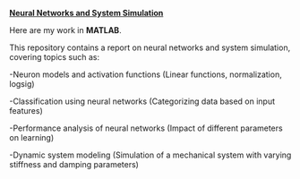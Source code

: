 [**Neural Networks and System Simulation**](https://github.com/IsilEna/NeuralNetworksAndSystemSimulation/blob/main/Report_IsilSonmez.pdf)

Here are my work in **MATLAB**.

This repository contains a report on neural networks and system simulation, covering topics such as:

-Neuron models and activation functions (Linear functions, normalization, logsig)

-Classification using neural networks (Categorizing data based on input features)

-Performance analysis of neural networks (Impact of different parameters on learning)

-Dynamic system modeling (Simulation of a mechanical system with varying stiffness and damping parameters)
